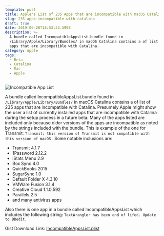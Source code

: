 ```yaml
---
template: post
title: Apple's List of 235 Apps that are incompatible with macOS Catalina
slug: 235-apps-incompatible-with-catalina
draft: true
date: 2019-06-20T18:53:23.599Z
description: >-
  A bundle called IncompatibleAppsList.bundle found in
  /Library/Apple/Library/Bundles/ in macOS Catalina contains a of list of 235
  apps that are incompatible with Catalina.
category: Apple
tags:
  - Beta
  - Catalina
  - Mac
  - Apple
---
```

![Incompatible App List](/media/incompatible-catalina-apps.jpg "Incompatible App List")

A bundle called IncompatibleAppsList.bundle found in `/Library/Apple/Library/Bundles/` in macOS Catalina contains a of list of 235 apps that are incompatible with Catalina. Presumely Apple might show the user a list of currently installed apps that are incompatible with Catalina during the setup process in a future beta. Many of the apps listed are included only because older versions of the apps are incompatible as noted by the strings included with the bundle. This is example of the one for Transmit: `Transmit: this version of Transmit is not compatible with this version of macOS.` Some notable inclusions are:

* Transmit 4.1.7
* 1Password 2.12.2
* iStats Menu 2.9
* Box Sync 4.0
* QuickBooks 2015
* SugarSync 1.0
* Default Folder X 4.3.10
* VMWare Fusion 3.1.4
* Creative Cloud 1.1.0.592
* Parallels 2.5
* and many antivirus apps

Also there is one app in a bundle called IncompatibleAppsList which includes the following string: `TextWrangler has been end of lifed. Update to BBedit.`

Gist Download Link:
[IncompatibleAppsList.plist](https://gist.github.com/stevemoser/a4388df17633beae5bc3fb07d38373e2)
